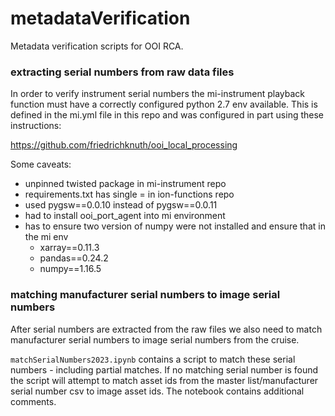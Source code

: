 # metadataVerification
Metadata verification scripts for OOI RCA. 

### extracting serial numbers from raw data files
In order to verify instrument serial numbers the mi-instrument 
playback function must have a correctly configured python 2.7 env available. This is defined in the mi.yml
file in this repo and was configured in part using these instructions: 

https://github.com/friedrichknuth/ooi_local_processing

Some caveats: 

* unpinned twisted package in mi-instrument repo
* requirements.txt has single = in ion-functions repo
* used pygsw==0.0.10 instead of pygsw==0.0.11
* had to install ooi_port_agent into mi environment 
* has to ensure two version of numpy were not installed and ensure that in the mi env
  * xarray==0.11.3
  * pandas==0.24.2
  * numpy==1.16.5


### matching manufacturer serial numbers to image serial numbers
After serial numbers are extracted from the raw files we also need to match manufacturer serial numbers to image serial numbers 
from the cruise. 

`matchSerialNumbers2023.ipynb` contains a script to match these serial numbers - 
including partial matches. If no matching serial number is found the script will attempt to match asset ids from the 
master list/manufacturer serial number csv to image asset ids. The notebook contains additional comments. 

